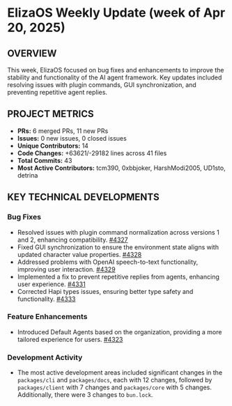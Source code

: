 # ElizaOS Weekly Update (week of Apr 20, 2025)

## OVERVIEW 
This week, ElizaOS focused on bug fixes and enhancements to improve the stability and functionality of the AI agent framework. Key updates included resolving issues with plugin commands, GUI synchronization, and preventing repetitive agent replies.

## PROJECT METRICS
- **PRs:** 6 merged PRs, 11 new PRs
- **Issues:** 0 new issues, 0 closed issues
- **Unique Contributors:** 14
- **Code Changes:** +63621/-29182 lines across 41 files
- **Total Commits:** 43
- **Most Active Contributors:** tcm390, 0xbbjoker, HarshModi2005, UD1sto, detrina

## KEY TECHNICAL DEVELOPMENTS

### Bug Fixes
- Resolved issues with plugin command normalization across versions 1 and 2, enhancing compatibility. [#4327](https://github.com/elizaos/eliza/pull/4327)
- Fixed GUI synchronization to ensure the environment state aligns with updated character value properties. [#4328](https://github.com/elizaos/eliza/pull/4328)
- Addressed problems with OpenAI speech-to-text functionality, improving user interaction. [#4329](https://github.com/elizaos/eliza/pull/4329)
- Implemented a fix to prevent repetitive replies from agents, enhancing user experience. [#4331](https://github.com/elizaos/eliza/pull/4331)
- Corrected Hapi types issues, ensuring better type safety and functionality. [#4333](https://github.com/elizaos/eliza/pull/4333)

### Feature Enhancements
- Introduced Default Agents based on the organization, providing a more tailored experience for users. [#4323](https://github.com/elizaos/eliza/pull/4323)

### Development Activity
- The most active development areas included significant changes in the `packages/cli` and `packages/docs`, each with 12 changes, followed by `packages/client` with 7 changes and `packages/core` with 5 changes. Additionally, there were 3 changes to `bun.lock`.